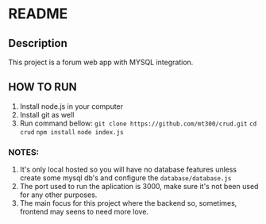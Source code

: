 # README

## Description
  
  This project is a forum web app with MYSQL integration.
  
## HOW TO RUN

  1. Install node.js in your computer
  2. Install git as well
  3. Run command bellow:
    `git clone https://github.com/mt300/crud.git`
    `cd crud`
    `npm install`
    `node index.js`
    
 ### NOTES:
   1. It's only local hosted so you will have no database features unless create some mysql db's and configure the `database/database.js`
   2. The port used to run the aplication is 3000, make sure it's not been used for any other purposes. 
   3. The main focus for this project where the backend so, sometimes, frontend may seens to need more love.
